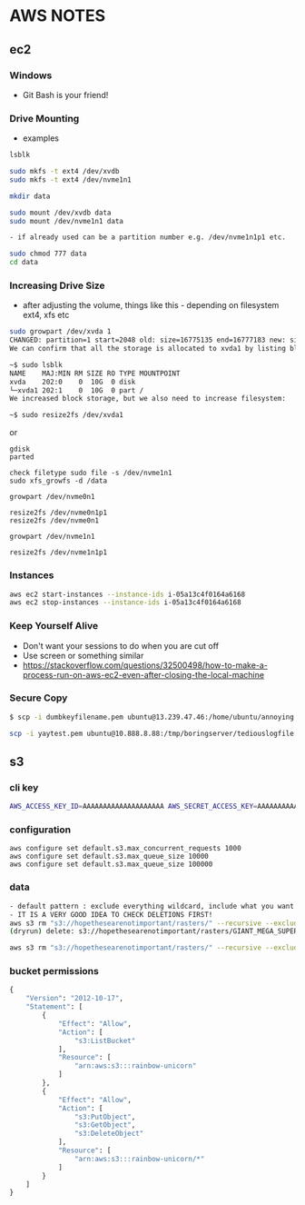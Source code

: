 # AWS NOTES

## ec2
### Windows
- Git Bash is your friend!

### Drive Mounting
- examples
```bash
lsblk

sudo mkfs -t ext4 /dev/xvdb
sudo mkfs -t ext4 /dev/nvme1n1

mkdir data

sudo mount /dev/xvdb data
sudo mount /dev/nvme1n1 data

- if already used can be a partition number e.g. /dev/nvme1n1p1 etc.

sudo chmod 777 data
cd data
```

### Increasing Drive Size
- after adjusting the volume, things like this - depending on filesystem ext4, xfs etc
```bash
sudo growpart /dev/xvda 1
CHANGED: partition=1 start=2048 old: size=16775135 end=16777183 new: size=20969439,end=20971487
We can confirm that all the storage is allocated to xvda1 by listing block storages again:

~$ sudo lsblk
NAME    MAJ:MIN RM SIZE RO TYPE MOUNTPOINT
xvda    202:0    0  10G  0 disk
└─xvda1 202:1    0  10G  0 part /
We increased block storage, but we also need to increase filesystem:

~$ sudo resize2fs /dev/xvda1
```

or

```
gdisk
parted

check filetype sudo file -s /dev/nvme1n1
sudo xfs_growfs -d /data

growpart /dev/nvme0n1

resize2fs /dev/nvme0n1p1
resize2fs /dev/nvme0n1

growpart /dev/nvme1n1

resize2fs /dev/nvme1n1p1
```



### Instances
```bash
aws ec2 start-instances --instance-ids i-05a13c4f0164a6168
aws ec2 stop-instances --instance-ids i-05a13c4f0164a6168
```

### Keep Yourself Alive
- Don't want your sessions to do when you are cut off
- Use screen or something similar
- https://stackoverflow.com/questions/32500498/how-to-make-a-process-run-on-aws-ec2-even-after-closing-the-local-machine

### Secure Copy
```bash
$ scp -i dumbkeyfilename.pem ubuntu@13.239.47.46:/home/ubuntu/annoying.yaml . annoying.yaml  

scp -i yaytest.pem ubuntu@10.888.8.88:/tmp/boringserver/tediouslogfile.tar.gz   .
```

## s3
### cli key 
```bash
AWS_ACCESS_KEY_ID=AAAAAAAAAAAAAAAAAAAA AWS_SECRET_ACCESS_KEY=AAAAAAAAAAAAAAAAAAAAAAAAAAAAAAAAAAAAAAAA aws s3 ls
```

### configuration
```
aws configure set default.s3.max_concurrent_requests 1000
aws configure set default.s3.max_queue_size 10000
aws configure set default.s3.max_queue_size 100000
```

### data
```bash
- default pattern : exclude everything wildcard, include what you want
- IT IS A VERY GOOD IDEA TO CHECK DELETIONS FIRST!
aws s3 rm "s3://hopethesearenotimportant/rasters/" --recursive --exclude="*" --include="*banana.tif" --dryrun
(dryrun) delete: s3://hopethesearenotimportant/rasters/GIANT_MEGA_SUPER_GODZILLA_banana.tif

aws s3 rm "s3://hopethesearenotimportant/rasters/" --recursive --exclude="*" --include="banana"
```

### bucket permissions
```python
{
    "Version": "2012-10-17",
    "Statement": [
        {
            "Effect": "Allow",
            "Action": [
                "s3:ListBucket"
            ],
            "Resource": [
                "arn:aws:s3:::rainbow-unicorn"
            ]
        },
        {
            "Effect": "Allow",
            "Action": [
                "s3:PutObject",
                "s3:GetObject",
                "s3:DeleteObject"
            ],
            "Resource": [
                "arn:aws:s3:::rainbow-unicorn/*"
            ]
        }
    ]
}
```